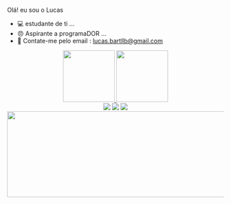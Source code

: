 Olá! eu sou o Lucas 

- 💻 estudante de ti ...
- 😠 Aspirante a programaDOR ...
- 📧  Contate-me pelo email : lucas.bartllb@gmail.com

<div align="center">
  <a href="https://github.com/lucasbartl">
  <img height="120em" src="https://github-readme-stats.vercel.app/api?username=lucasbartl&show_icons=false&theme=dracula&include_all_commits=true&count_private=true"/>
  <img height="120em" src="https://github-readme-stats.vercel.app/api/top-langs/?username=lucasbartl&layout=compact&langs_count=7&theme=dracula"/>
<div/>

<div>
  <a href="https://www.instagram.com/luc4s_bartl/" target="_blank"><img src="https://img.shields.io/badge/-Instagram-%23E4405F?style=for-the-badge&logo=instagram&logoColor=white" target="_blank"></a>
 <a href="https://discord.gg/lucasbartl#9310" target="_blank"><img src="https://img.shields.io/badge/Discord-7289DA?style=for-the-badge&logo=discord&logoColor=white" target="_blank"></a> 
  <a href="https://www.linkedin.com/in/lucas-bartl-rodrigues-953a541a3" target="_blank"><img src="https://img.shields.io/badge/-LinkedIn-%230077B5?style=for-the-badge&logo=linkedin&logoColor=white" target="_blank"></a> 
 

  <img width="700" height="200" src="https://media1.giphy.com/media/EpB8oRhHSQcnu/giphy.gif?cid=ecf05e47lyvco9i22hcgpddrk1s80kyf289582sfgqdoxe66&rid=giphy.gif&ct=g"/>
